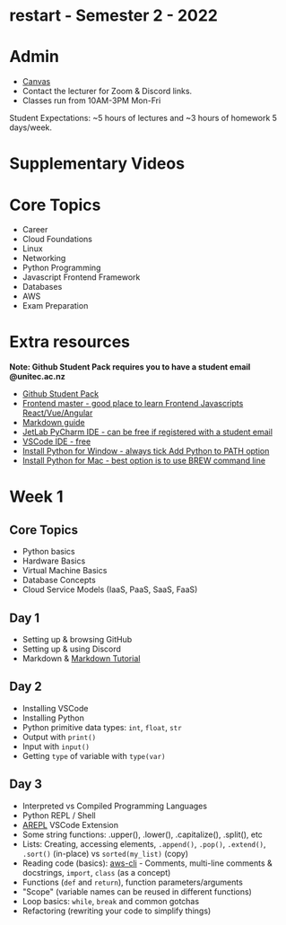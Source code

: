# restart - Semester 2 - 2022

# Admin
- [Canvas](https://awsrestart.instructure.com/courses/880)
- Contact the lecturer for Zoom & Discord links.
- Classes run from 10AM-3PM Mon-Fri

Student Expectations: ~5 hours of lectures and ~3 hours of homework 5 days/week.

# Supplementary Videos

# Core Topics

- Career
- Cloud Foundations
- Linux
- Networking
- Python Programming
- Javascript Frontend Framework
- Databases
- AWS
- Exam Preparation

# Extra resources

**Note: Github Student Pack requires you to have a student email @unitec.ac.nz**

- [Github Student Pack](https://education.github.com/)
- [Frontend master - good place to learn Frontend Javascripts React/Vue/Angular](https://frontendmasters.com/)
- [Markdown guide](https://www.markdownguide.org/)
- [JetLab PyCharm IDE - can be free if registered with a student email](https://www.jetbrains.com/pycharm/)
- [VSCode IDE - free](https://code.visualstudio.com/)
- [Install Python for Window - always tick Add Python to PATH option](https://www.python.org/downloads/)
- [Install Python for Mac - best option is to use BREW command line](https://docs.python-guide.org/starting/install3/osx/)

# Week 1

## Core Topics

- Python basics
- Hardware Basics
- Virtual Machine Basics
- Database Concepts
- Cloud Service Models (IaaS, PaaS, SaaS, FaaS)

## Day 1
- Setting up & browsing GitHub
- Setting up & using Discord
- Markdown & [Markdown Tutorial](https://www.markdowntutorial.com/)

## Day 2

- Installing VSCode
- Installing Python
- Python primitive data types: `int`, `float`, `str`
- Output with `print()`
- Input with `input()`
- Getting `type` of variable with `type(var)`

## Day 3
- Interpreted vs Compiled Programming Languages
- Python REPL / Shell
- [AREPL](https://marketplace.visualstudio.com/items?itemName=almenon.arepl) VSCode Extension
- Some string functions: .upper(), .lower(), .capitalize(), .split(), etc
- Lists: Creating, accessing elements, `.append()`, `.pop()`, `.extend()`, `.sort()` (in-place) vs `sorted(my_list)` (copy)
- Reading code (basics): [aws-cli](https://github.com/aws/aws-cli) - Comments, multi-line comments & docstrings, `import`, `class` (as a concept) 
- Functions (`def` and `return`), function parameters/arguments
- "Scope" (variable names can be reused in different functions)
- Loop basics: `while`, `break` and common gotchas
- Refactoring (rewriting your code to simplify things)
